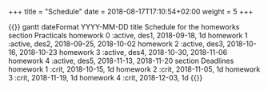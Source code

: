 +++
title = "Schedule"
date =  2018-08-17T17:10:54+02:00
weight = 5
+++

 {{<mermaid>}}
 gantt
       dateFormat YYYY-MM-DD
       title Schedule for the homeworks
       section Practicals
       homework 0   :active, des1, 2018-09-18, 1d
       homework 1   :active, des2, 2018-09-25, 2018-10-02
       homework 2   :active, des3, 2018-10-16, 2018-10-23
       homework 3   :active, des4, 2018-10-30, 2018-11-06
       homework 4   :active, des5, 2018-11-13, 2018-11-20
       section Deadlines
       homework 1   :crit, 2018-10-15, 1d
       homework 2   :crit, 2018-11-05, 1d
       homework 3   :crit, 2018-11-19, 1d
       homework 4   :crit, 2018-12-03, 1d
{{</mermaid>}}
